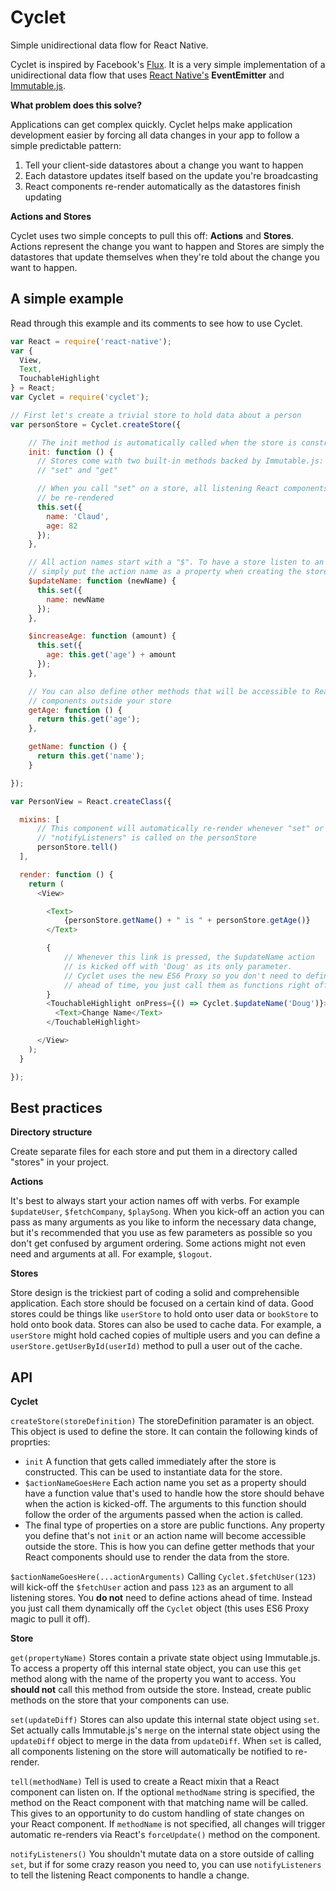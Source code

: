 # Cyclet
Simple unidirectional data flow for React Native.

Cyclet is inspired by Facebook's [Flux](https://facebook.github.io/flux/). It is a very simple implementation of a unidirectional data flow that uses [React Native's](https://facebook.github.io/react-native/) **EventEmitter** and [Immutable.js](https://facebook.github.io/immutable-js/).

**What problem does this solve?**

Applications can get complex quickly. Cyclet helps make application development easier by forcing all data changes in your app to follow a simple predictable pattern:

1. Tell your client-side datastores about a change you want to happen
2. Each datastore updates itself based on the update you're broadcasting
3. React components re-render automatically as the datastores finish updating

**Actions and Stores**

Cyclet uses two simple concepts to pull this off: **Actions** and **Stores**. Actions represent the change you want to happen and Stores are simply the datastores that update themselves when they're told about the change you want to happen.

## A simple example

Read through this example and its comments to see how to use Cyclet.

``` javascript
var React = require('react-native');
var {
  View,
  Text,
  TouchableHighlight
} = React;
var Cyclet = require('cyclet');

// First let's create a trivial store to hold data about a person
var personStore = Cyclet.createStore({

    // The init method is automatically called when the store is constructed
    init: function () {
      // Stores come with two built-in methods backed by Immutable.js:
      // "set" and "get"

      // When you call "set" on a store, all listening React components will
      // be re-rendered
      this.set({
        name: 'Claud',
        age: 82
      });
    },

    // All action names start with a "$". To have a store listen to an action,
    // simply put the action name as a property when creating the store.
    $updateName: function (newName) {
      this.set({
        name: newName
      });
    },

    $increaseAge: function (amount) {
      this.set({
        age: this.get('age') + amount
      });
    },

    // You can also define other methods that will be accessible to React
    // components outside your store
    getAge: function () {
      return this.get('age');
    },

    getName: function () {
      return this.get('name');
    }

});

var PersonView = React.createClass({

  mixins: [      
      // This component will automatically re-render whenever "set" or
      // "notifyListeners" is called on the personStore
      personStore.tell()
  ],

  render: function () {
    return (
      <View>

        <Text>
            {personStore.getName() + " is " + personStore.getAge()}
        </Text>

        {
            // Whenever this link is pressed, the $updateName action
            // is kicked off with 'Doug' as its only parameter.
            // Cyclet uses the new ES6 Proxy so you don't need to define actions
            // ahead of time, you just call them as functions right off the bat
        }
        <TouchableHighlight onPress={() => Cyclet.$updateName('Doug')}>
          <Text>Change Name</Text>
        </TouchableHighlight>

      </View>
    );
  }

});
```

## Best practices

**Directory structure**

Create separate files for each store and put them in a directory called "stores" in your project.

**Actions**

It's best to always start your action names off with verbs. For example `$updateUser`, `$fetchCompany`, `$playSong`. When you kick-off an action you can pass as many arguments as you like to inform the necessary data change, but it's recommended that you use as few parameters as possible so you don't get confused by argument ordering. Some actions might not even need and arguments at all. For example, `$logout`.

**Stores**

Store design is the trickiest part of coding a solid and comprehensible application. Each store should be focused on a certain kind of data. Good stores could be things like `userStore` to hold onto user data or `bookStore` to hold onto book data. Stores can also be used to cache data. For example, a `userStore` might hold cached copies of multiple users and you can define a `userStore.getUserById(userId)` method to pull a user out of the cache.

## API

**Cyclet**

`createStore(storeDefinition)`
The storeDefinition paramater is an object. This object is used to define the store. It can contain the following kinds of proprties:

- `init` A function that gets called immediately after the store is constructed. This can be used to instantiate data for the store.
- `$actionNameGoesHere` Each action name you set as a property should have a function value that's used to handle how the store should behave when the action is kicked-off. The arguments to this function should follow the order of the arguments passed when the action is called.
- The final type of properties on a store are public functions. Any property you define that's not `init` or an action name will become accessible outside the store. This is how you can define getter methods that your React components should use to render the data from the store.

`$actionNameGoesHere(...actionArguments)`
Calling `Cyclet.$fetchUser(123)` will kick-off the `$fetchUser` action and pass `123` as an argument to all listening stores. You **do not** need to define actions ahead of time. Instead you just call them dynamically off the `Cyclet` object (this uses ES6 Proxy magic to pull it off).

**Store**

`get(propertyName)`
Stores contain a private state object using Immutable.js. To access a property off this internal state object, you can use this `get` method along with the name of the property you want to access. You **should not** call this method from outside the store. Instead, create public methods on the store that your components can use.

`set(updateDiff)`
Stores can also update this internal state object using `set`. Set actually calls Immutable.js's `merge` on the internal state object using the `updateDiff` object to merge in the data from `updateDiff`. When `set` is called, all components listening on the store will automatically be notified to re-render.

`tell(methodName)`
Tell is used to create a React mixin that a React component can listen on. If the optional `methodName` string is specified, the method on the React component with that matching name will be called. This gives to an opportunity to do custom handling of state changes on your React component. If `methodName` is not specified, all changes will trigger automatic re-renders via React's `forceUpdate()` method on the component.

`notifyListeners()`
You shouldn't mutate data on a store outside of calling `set`, but if for some crazy reason you need to, you can use `notifyListeners` to tell the listening React components to handle a change.
